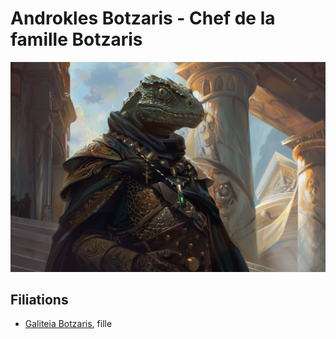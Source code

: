 # Androkles Botzaris - Chef de la famille Botzaris
![Androkles Botzaris](../../../_images/androkles_botzaris.png)


## Filiations
* [Galiteia Botzaris](./GaliteiaBotzaris.md), fille
